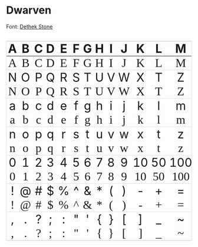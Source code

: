 <!--{"tags":["Dethek Stone","Dethek"]}-->

# Dwarven

Font: [Dethek Stone](https://www.google.com/search?q=Dethek+Stone)

<div style="overflow-x:auto;">
<style type="text/css">
.cell {
  text-align: center;
  border: none;
  padding: 0px 4px;
  margin: 0px 4px;
}
.english {
  text-align: center;
  font-size: 32px;
  border-top: 1px solid #ddd;
}
.translate {
  text-align: center;
  font-family: Dethek Stone;
  font-size: 32px;
  border-bottom: 1px solid #ddd;
}
table {
  width: 100%;
  border: 1px solid #ddd;
}
</style>
<table class="tg">
<thead>
  <tr>
    <th class="cell english">A</th><th class="cell english">B</th><th class="cell english">C</th>
    <th class="cell english">D</th><th class="cell english">E</th><th class="cell english">F</th>
    <th class="cell english">G</th><th class="cell english">H</th><th class="cell english">I</th>
    <th class="cell english">J</th><th class="cell english">K</th><th class="cell english">L</th>
    <th class="cell english">M</th>
  </tr>
</thead>
<tbody>
  <tr>
    <td class="cell translate">A</td><td class="cell translate">B</td><td class="cell translate">C</td>
    <td class="cell translate">D</td><td class="cell translate">E</td><td class="cell translate">F</td>
    <td class="cell translate">G</td><td class="cell translate">H</td><td class="cell translate">I</td>
    <td class="cell translate">J</td><td class="cell translate">K</td><td class="cell translate">L</td>
    <td class="cell translate">M</td>
  </tr>
  <tr>
    <td class="cell english">N</td><td class="cell english">O</td><td class="cell english">P</td>
    <td class="cell english">Q</td><td class="cell english">R</td><td class="cell english">S</td>
    <td class="cell english">T</td><td class="cell english">U</td><td class="cell english">V</td>
    <td class="cell english">W</td><td class="cell english">X</td><td class="cell english">T</td>
    <td class="cell english">Z</td>
  </tr>
  <tr>
    <td class="cell translate">N</td><td class="cell translate">O</td><td class="cell translate">P</td>
    <td class="cell translate">Q</td><td class="cell translate">R</td><td class="cell translate">S</td>
    <td class="cell translate">T</td><td class="cell translate">U</td><td class="cell translate">V</td>
    <td class="cell translate">W</td><td class="cell translate">X</td><td class="cell translate">T</td>
    <td class="cell translate">Z</td>
  </tr>
  <tr>
    <td class="cell english">a</td><td class="cell english">b</td><td class="cell english">c</td>
    <td class="cell english">d</td><td class="cell english">e</td><td class="cell english">f</td>
    <td class="cell english">g</td><td class="cell english">h</td><td class="cell english">i</td>
    <td class="cell english">j</td><td class="cell english">k</td><td class="cell english">l</td>
    <td class="cell english">m</td>
  </tr>
  <tr>
    <td class="cell translate">a</td><td class="cell translate">b</td><td class="cell translate">c</td>
    <td class="cell translate">d</td><td class="cell translate">e</td><td class="cell translate">f</td>
    <td class="cell translate">g</td><td class="cell translate">h</td><td class="cell translate">i</td>
    <td class="cell translate">j</td><td class="cell translate">k</td><td class="cell translate">l</td>
    <td class="cell translate">m</td>
  </tr>
  <tr>
    <td class="cell english">n</td><td class="cell english">o</td><td class="cell english">p</td>
    <td class="cell english">q</td><td class="cell english">r</td><td class="cell english">s</td>
    <td class="cell english">t</td><td class="cell english">u</td><td class="cell english">v</td>
    <td class="cell english">w</td><td class="cell english">x</td><td class="cell english">t</td>
    <td class="cell english">z</td>
  </tr>
  <tr>
    <td class="cell translate">n</td><td class="cell translate">o</td><td class="cell translate">p</td>
    <td class="cell translate">q</td><td class="cell translate">r</td><td class="cell translate">s</td>
    <td class="cell translate">t</td><td class="cell translate">u</td><td class="cell translate">v</td>
    <td class="cell translate">w</td><td class="cell translate">x</td><td class="cell translate">t</td>
    <td class="cell translate">z</td>
  </tr>
  <tr>
    <td class="cell english">0</td><td class="cell english">1</td><td class="cell english">2</td>
    <td class="cell english">3</td><td class="cell english">4</td><td class="cell english">5</td>
    <td class="cell english">6</td><td class="cell english">7</td><td class="cell english">8</td>
    <td class="cell english">9</td><td class="cell english">10</td><td class="cell english">50</td>
    <td class="cell english">100</td>
  </tr>
  <tr>
    <td class="cell translate">0</td><td class="cell translate">1</td><td class="cell translate">2</td>
    <td class="cell translate">3</td><td class="cell translate">4</td><td class="cell translate">5</td>
    <td class="cell translate">6</td><td class="cell translate">7</td><td class="cell translate">8</td>
    <td class="cell translate">9</td><td class="cell translate">10</td><td class="cell translate">50</td>
    <td class="cell translate">100</td>
  </tr>
  <tr>
    <td class="cell english">!</td><td class="cell english">@</td><td class="cell english">#</td>
    <td class="cell english">$</td><td class="cell english">%</td><td class="cell english">^</td>
    <td class="cell english">&</td><td class="cell english">*</td><td class="cell english">(</td>
    <td class="cell english">)</td><td class="cell english">-</td><td class="cell english">+</td>
    <td class="cell english">=</td>
  </tr>
  <tr>
    <td class="cell translate">!</td><td class="cell translate">@</td><td class="cell translate">#</td>
    <td class="cell translate">$</td><td class="cell translate">%</td><td class="cell translate">^</td>
    <td class="cell translate">&</td><td class="cell translate">*</td><td class="cell translate">(</td>
    <td class="cell translate">)</td><td class="cell translate">-</td><td class="cell translate">+</td>
    <td class="cell translate">=</td>
  </tr>
  <tr>
    <td class="cell english">,</td><td class="cell english">.</td><td class="cell english">?</td>
    <td class="cell english">;</td><td class="cell english">:</td><td class="cell english">"</td>
    <td class="cell english">'</td><td class="cell english">{</td><td class="cell english">}</td>
    <td class="cell english">[</td><td class="cell english">]</td><td class="cell english">_</td>
    <td class="cell english">~</td>
  </tr>
  <tr>
    <td class="cell translate">,</td><td class="cell translate">.</td><td class="cell translate">?</td>
    <td class="cell translate">;</td><td class="cell translate">:</td><td class="cell translate">"</td>
    <td class="cell translate">'</td><td class="cell translate">{</td><td class="cell translate">}</td>
    <td class="cell translate">[</td><td class="cell translate">]</td><td class="cell translate">_</td>
    <td class="cell translate">~</td>
  </tr>
</tbody>
</table>
</div>
